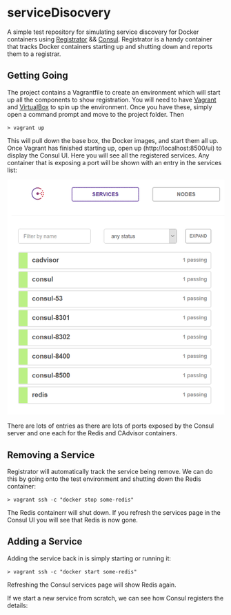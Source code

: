 # serviceDisocvery

A simple test repository for simulating service discovery for Docker containers using [Registrator](https://github.com/gliderlabs/registrator) &&  [Consul](https://github.com/gliderlabs/docker-consul/tree/legacy). Registrator is a handy container that tracks Docker containers starting up and shutting down and reports them to a registrar. 

## Getting Going

The project contains a Vagrantfile to create an environment which will start up all the components to show registration. You will need to have [Vagrant]() and [VirtualBox]() to spin up the environment. Once you have these, simply open a command prompt and move to the project folder. Then

    > vagrant up

This will pull down the base box, the Docker images, and start them all up. Once Vagrant has finished starting up, open up (http://localhost:8500/ui) to display the Consul UI. Here you will see all the registered services. Any container that is exposing a port will be shown with an entry in the services list:

![Consul Services Screen](/images/services.png) 

There are lots of entries as there are lots of ports exposed by the Consul server and one each for the Redis and CAdvisor containers.

## Removing a Service

Registrator will automatically track the service being remove. We can do this by going onto the test environment and shutting down the Redis container:

    > vagrant ssh -c "docker stop some-redis"

The Redis containerr will shut down. If you refresh the services page in the Consul UI you will see that Redis is now gone.

## Adding a Service

Adding the service back in is simply starting or running it:

    > vagrant ssh -c "docker start some-redis"

Refreshing the Consul services page will show Redis again. 

If we start a new service from scratch, we can see how Consul registers the details:

